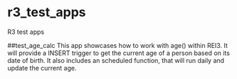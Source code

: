 # r3_test_apps
R3 test apps

##test_age_calc
This app showcases how to work with age() within REI3.
It will provide a INSERT trigger to get the current age of a person based on its date of birth.
It also includes an scheduled function, that will run daily and update the current age.
